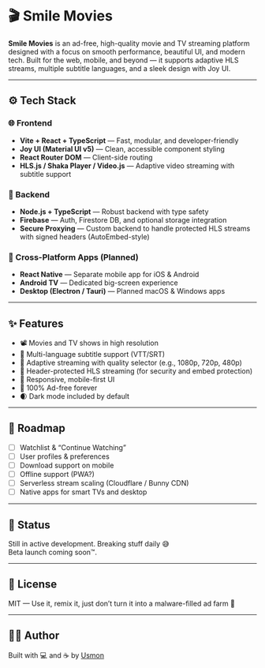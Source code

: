 # 🎬 Smile Movies

**Smile Movies** is an ad-free, high-quality movie and TV streaming platform designed with a focus on smooth performance, beautiful UI, and modern tech. Built for the web, mobile, and beyond — it supports adaptive HLS streams, multiple subtitle languages, and a sleek design with Joy UI.

---

## ⚙️ Tech Stack

### 🌐 Frontend
- **Vite + React + TypeScript** — Fast, modular, and developer-friendly
- **Joy UI (Material UI v5)** — Clean, accessible component styling
- **React Router DOM** — Client-side routing
- **HLS.js / Shaka Player / Video.js** — Adaptive video streaming with subtitle support

### 🔧 Backend
- **Node.js + TypeScript** — Robust backend with type safety
- **Firebase** — Auth, Firestore DB, and optional storage integration
- **Secure Proxying** — Custom backend to handle protected HLS streams with signed headers (AutoEmbed-style)

### 📱 Cross-Platform Apps (Planned)
- **React Native** — Separate mobile app for iOS & Android
- **Android TV** — Dedicated big-screen experience
- **Desktop (Electron / Tauri)** — Planned macOS & Windows apps

---

## ✨ Features

- 📽️ Movies and TV shows in high resolution
- 💬 Multi-language subtitle support (VTT/SRT)
- 📶 Adaptive streaming with quality selector (e.g., 1080p, 720p, 480p)
- 🔐 Header-protected HLS streaming (for security and embed protection)
- 📱 Responsive, mobile-first UI
- 🖤 100% Ad-free forever
- 🌒 Dark mode included by default

---

## 🔮 Roadmap

- [ ] Watchlist & “Continue Watching”
- [ ] User profiles & preferences
- [ ] Download support on mobile
- [ ] Offline support (PWA?)
- [ ] Serverless stream scaling (Cloudflare / Bunny CDN)
- [ ] Native apps for smart TVs and desktop

---

## 🧪 Status

Still in active development. Breaking stuff daily 😅  
Beta launch coming soon™️.

---

## 📜 License

MIT — Use it, remix it, just don’t turn it into a malware-filled ad farm 👺

---

## 🧑‍💻 Author

Built with 💻 and ☕ by [Usmon](https://github.com/usm0n)  
